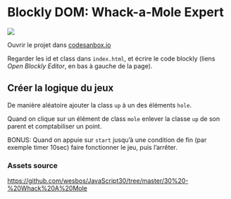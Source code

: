 # Blockly DOM: Whack-a-Mole Expert

[![](https://codesandbox.io/static/img/play-codesandbox.svg)](https://codesandbox.io/s/github/bfritscher/cours-html-exercices/tree/master/DOM_Whack-a-Mole_Expert)

Ouvrir le projet dans [codesanbox.io](https://codesandbox.io/s/github/bfritscher/cours-html-exercices/tree/master/DOM_Whack-a-Mole_Expert)

Regarder les id et class dans `index.html`, et écrire le code blockly (liens *Open Blockly Editor*, en bas à gauche de la page).

## Créer la logique du jeux

De manière aléatoire ajouter la class `up` à un des éléments `hole`.

Quand on clique sur un élément de class `mole` enlever la classe `up` de son parent et comptabiliser un point.

BONUS: Quand on appuie sur `start` jusqu’à une condition de fin (par exemple timer 10sec) faire fonctionner le jeu, puis l’arrêter.

### Assets source

 https://github.com/wesbos/JavaScript30/tree/master/30%20-%20Whack%20A%20Mole